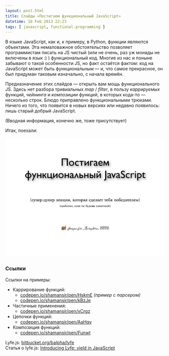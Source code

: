 ```yaml
---
layout: post.html
title: Слайды «Постигаем функциональный JavaScript»
datetime: 16 Feb 2013 22:23
tags: [ javascript, functional-programming ]
---
```


В языке JavaScript, как и, к примеру, в Python, функции являются объектами. Эта немаловажное обстоятельство позволяет программистам писать на JS чистый (или не очень, раз уж монады не включены в язык :) ) функциональный код. Многие из нас и поныне забывают о такой особенности JS, но факт остаётся фактом: код на JavaScript может быть функциональным — и, что самое прекрасное, он был придуман таковым изначально, с начала времён.

Предназначение этих слайдов — открыть вам мощь функционального JS. Здесь нет разбора тривиальных _map_ / _filter_, в пользу _каррируемых_ функций, _чейнинга_ и _композиции_ функций, в которых кода-то — несколько строк. Блюдо приправлено функциональными трюками. Ничего из того, что появится в новых версиях или недавно появилось: лишь старый добрый JavaScript.

(Вводная информация, конечно же, тоже присутствует)

Итак, поехали:

[![Slides](../assets/ru/mastering-functional-javascript-slides/first_slide.png)](https://speakerdeck.com/shamansir/postighaiem-funktsional-nyi-javascript)

### Ссылки

Ссылки на примеры:

* Каррирование функций:
  * [codepen.io/shamansir/pen/HskmE](http://codepen.io/shamansir/pen/HskmE) _(пример с парсером)_
  * [codepen.io/shamansir/pen/kBzJe](http://codepen.io/shamansir/pen/kBzJe)
* Частичные применения:
  * [codepen.io/shamansir/pen/xCrgz](http://codepen.io/shamansir/pen/xCrgz)
* Цепочки функций:
  * [codepen.io/shamansir/pen/AaHqy](http://codepen.io/shamansir/pen/AaHqy)
* Композиция функций:
  * [codepen.io/shamansir/pen/Funwt](http://codepen.io/shamansir/pen/Funwt)

Lyfe.js: [bitbucket.org/balpha/lyfe](http://bitbucket.org/balpha/lyfe)<br/>
Статья о lyfe.js: [Introducing Lyfe: yield in JavaScript](http://balpha.de/2011/06/introducing-lyfe-yield-in-javascript)
